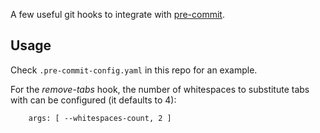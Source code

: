 A few useful git hooks to integrate with [pre-commit](http://pre-commit.com).

## Usage

Check `.pre-commit-config.yaml` in this repo for an example.

For the _remove-tabs_ hook, the number of whitespaces to substitute tabs with can be configured (it defaults to 4):

        args: [ --whitespaces-count, 2 ]